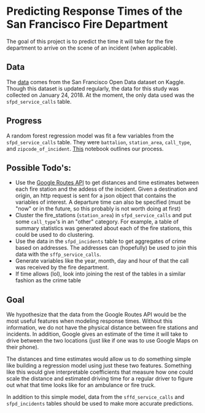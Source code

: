 # Predicting Response Times of the San Francisco Fire Department

The goal of this project is to predict the time it will take for the fire department to arrive on the scene of an incident (when applicable).

## Data

The [data](https://www.kaggle.com/datasf/san-francisco) comes from the San Francisco Open Data dataset on Kaggle. Though this dataset is updated regularly, the data for this study was collected on January 24, 2018. At the moment, the only data used was the `sfpd_service_calls` table.

## Progress

A random forest regression model was fit a few variables from the `sfpd_service_calls` table. They were `battalion`, `station_area`, `call_type`, and `zipcode_of_incident`. [This](notebooks/sffd_data_ml_notebook.ipynb) notebook outlines our process.
## Possible Todo's:

- Use the [Google Routes API](https://developers.google.com/maps/documentation/distance-matrix/intro) to get distances and time estimates between each fire station and the addess of the incident. Given a destination and origin, an http request is sent for a json object that contains the variables of interest. A departure time can also be specified (must be "now" or in the future, so this probably is not worth doing at first)
- Cluster the fire_stations (`station_area`) in `sfpd_service_calls` and put some `call_type`'s in an "other" category. For example, a table of summary statistics was generated about each of the fire stations, this could be used to do clustering.
- Use the data in the `sfpd_incidents` table to get aggregates of crime based on addresses. The addresses can (hopefully) be used to join this data with the `sffp_service_calls`.
- Generate variables like the year, month, day and hour of that the call was received by the fire department.
- If time allows (lol), look into joining the rest of the tables in a similar fashion as the crime table

## Goal

We hypothesize that the data from the Google Routes API would be the most useful features when modeling response times. Without this information, we do not have the physical distance between fire stations and incidents. In addition, Google gives an estimate of the time it will take to drive between the two locations (just like if one was to use Google Maps on their phone). 

The distances and time estimates would allow us to do something simple like building a regression model using just these two features. Something like this would give interpretable coefficients that measure how one could scale the distance and estimated driving time for a regular driver to figure out what that time looks like for an ambulance or fire truck.

In addition to this simple model, data from the `sffd_service_calls` and `sfpd_incidents` tables should be used to make more accurate predictions.
